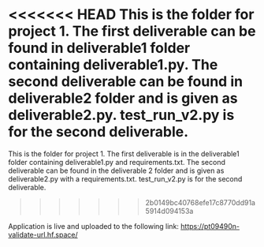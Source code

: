 <<<<<<< HEAD
This is the folder for project 1. The first deliverable can be found in deliverable1 folder containing deliverable1.py. The second deliverable can be found in deliverable2 folder and is given as deliverable2.py. test_run_v2.py is for the second deliverable.
=======
This is the folder for project 1. The first deliverable is in the deliverable1 folder containing deliverable1.py and requirements.txt. The second deliverable can be found in the deliverable 2 folder and is given as deliverable2.py with a requirements.txt. test_run_v2.py is for the second deliverable.
>>>>>>> 2b0149bc40768efe17c8770dd91a5914d094153a

Application is live and uploaded to the following link: https://pt09490n-validate-url.hf.space/

